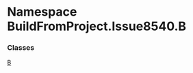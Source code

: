 ﻿# <a id="BuildFromProject_Issue8540_B"></a> Namespace BuildFromProject.Issue8540.B

### Classes

 [B](BuildFromProject.Issue8540.B.B.md)

